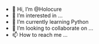 - 👋 Hi, I’m @Holocure
- 👀 I’m interested in ...
- 🌱 I’m currently learning Python
- 💞️ I’m looking to collaborate on ...
- 📫 How to reach me ...

<!---
Holocure/Holocure is a ✨ special ✨ repository because its `README.md` (this file) appears on your GitHub profile.
You can click the Preview link to take a look at your changes.
--->
